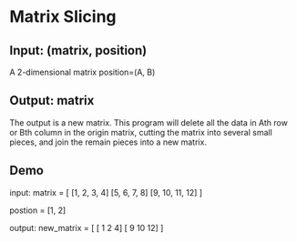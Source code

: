 
# Matrix Slicing

## Input: (matrix, position)
A 2-dimensional matrix
position=(A, B)

## Output: matrix
The output is a new matrix. 
This program will delete all the data in Ath row or Bth column in the origin matrix, cutting the matrix into several small pieces, and join the remain pieces into a new matrix.

## Demo
input:
matrix = 
[
[1, 2,  3,  4]
[5, 6,  7,  8]
[9, 10, 11, 12]
]

postion = [1, 2]


output:
new_matrix = 
[
[ 1 2  4]
[ 9 10 12]
]
